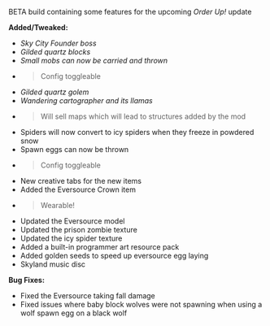 BETA build containing some features for the upcoming _Order Up!_ update

**Added/Tweaked:**
- *Sky City Founder boss*
- *Gilded quartz blocks*
- *Small mobs can now be carried and thrown*
- > Config toggleable
- *Gilded quartz golem*
- *Wandering cartographer and its llamas*
- > Will sell maps which will lead to structures added by the mod
- Spiders will now convert to icy spiders when they freeze in powdered snow
- Spawn eggs can now be thrown
- > Config toggleable
- New creative tabs for the new items
- Added the Eversource Crown item
- > Wearable!
- Updated the Eversource model
- Updated the prison zombie texture
- Updated the icy spider texture
- Added a built-in programmer art resource pack
- Added golden seeds to speed up eversource egg laying
- Skyland music disc

**Bug Fixes:**
- Fixed the Eversource taking fall damage
- Fixed issues where baby block wolves were not spawning when using a wolf spawn egg on a black wolf
